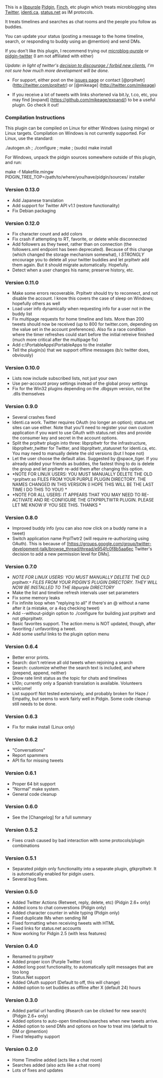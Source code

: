 This is a [libpurple](http://developer.pidgin.im/wiki/WhatIsLibpurple) [Pidgin](http://pidgin.im/), [Finch](http://developer.pidgin.im/wiki/Using%20Finch), etc plugin which treats microblogging sites [Twitter](http://developer.pidgin.im/wiki/Using%20Finch), [identi.ca](http://identi.ca), [status.net](http://status.net/) as IM protocols. 

It treats timelines and searches as chat rooms and the people you follow as buddies. 

You can update your status (posting a message to the home timeline, search, or responding to buddy using an @mention) and send DMs.

If you don't like this plugin, I recommend trying out [microblog-purple](http://code.google.com/p/microblog-purple/) or [pidgin-twitter](http://www.honeyplanet.jp/pidgin-twitter/) (I am not affiliated with either)

*Update: in light of twitter's [decision to discourage / forbid new clients](http://www.pcmag.com/article2/0,2817,2381854,00.asp), I'm not sure how much more development will be done.*

  * For support, either post on the [issues page](https://github.com/mikeage/prpltwtr/issues) or contact [@prpltwtr] (http://twitter.com/prpltwtr) or [@mikeage] (http://twitter.com/mikeage)

  * If you receive a lot of tweets with links shortened via bit.ly, t.co, etc, you may find [expand] (https://github.com/mikeage/expand/) to be a useful plugin. Go check it out!

### Compilation Instructions ###
This plugin can be compiled on Linux for either Windows (using mingw) or Linux targets. Compilation on Windows is not currently supported.
For Linux, use the standard:

./autogen.sh ; ./configure ; make ; (sudo) make install

For Windows, unpack the pidgin sources somewhere outside of this plugin, and run:

make -f Makefile.mingw PIDGIN_TREE_TOP=/path/to/where/you/have/pidgin/sources/ installer

### Version 0.13.0 ###
  * Add Japanese translation
  * Add support for Twitter API v1.1 (restore functionality)
  * Fix Debian packaging

### Version 0.12.0 ###
  * Fix character count and add colors
  * Fix crash if attempting to RT, favorite, or delete while disconnected
  * Add followers as they tweet, rather than on connection (the followers.xml endpoint has been deprecated). Because of this change (which changed the storage mechanism somewhat), I *STRONGLY* encourage you to delete all your twitter buddies and let prpltwtr add them again. But it should migrate automatically. Hopefully.
  * Detect when a user changes his name; preserve history, etc.

### Version 0.11.0 ###
  * Make some errors recoverable. Prpltwtr should try to reconnect, and not disable the account. I know this covers the case of sleep on Windows; hopefully others as well
  * Load user info dynamically when requesting info for a user not in the buddy list
  * Fix multipage requests for home timeline and lists. More than 200 tweets should now be received (up to 800 for twitter.com, depending on the value set in the account preferences). Also fix a race condition where the timer refreshes could start before the initial retreive finished (much more critical after the multipage fix)
  * Add c:\PortableApps\PortableApps to the installer
  * Tell the plugin(s) that we support offline messages (b/c twitter does, obviously)

### Version 0.10.0 ###
  * Lists now include subscribed lists, not just your own
  * Use per-account proxy settings instead of the global proxy settings
  * Fix for the Win32 plugins depending on the .dbgsym version, not the .dlls themselves

### Version 0.9.0 ###
  * Several crashes fixed 
  * Identi.ca work. Twitter requires OAuth (no longer an option); status.net sites can use either. Note that you'll need to register your own custom application if you want to use OAuth with status.net sites and provide the consumer key and secret in the account options.
  * Split the prpltwtr plugin into three: libprpltwtr for the infrastructure, libprpltwtr_twitter for Twitter, and libprpltwtr_statusnet for identi.ca, etc. You may need to manually delete the old versions (but I hope not)
  * Let the user choose the default alias. Suggested by @space_tiger. If you already added your friends as buddies, the fastest thing to do is delete the group and let prpltwtr re-add them after changing this option.
 * *NOTE FOR LINUX USERS: YOU MUST MANUALLY DELETE THE OLD `*`prpltwtr.so FILES FROM YOUR PURPLE PLUGIN DIRECTORY. THE NAMES CHANGED IN THIS VERSION (I HOPE THIS WILL BE THE LAST TIME I DO THIS TO YOU!) *
 * *NOTE FOR ALL USERS: IT APPEARS THAT YOU MAY NEED TO RE-ACTIVATE AND RE-CONFIGURE THE GTKPRPLTWTR PLUGIN. PLEASE LET ME KNOW IF YOU SEE THIS. THANKS *

### Version 0.8.0 ###
  * Improved buddy info (you can also now click on a buddy name in a tweet)
  * Switch application name PrplTwtr2 (will require re-authorizing using OAuth). This is because of [https://groups.google.com/group/twitter-development-talk/browse_thread/thread/e954fc0f8b5aa6ec Twitter's decision to add a new permission level for DMs].

### Version 0.7.0 ###
  * *NOTE FOR LINUX USERS: YOU MUST MANUALLY DELETE THE OLD prpltwtr.`*` FILES FROM YOUR PIDGIN'S PLUGIN DIRECTORY. THEY WILL NOW BE INSTALLED TO THE libpurple DIRECTORY*
  * Make the list and timeline refresh intervals user set parameters
  * Fix some memory leaks
  * Fix infinite loop when "replying to all" if there's an @ without a name after it (a mistake, or a 4sq checking tweet)
  * Add --without-pidgin option to ./configure for building just prpltwtr and not gtkprpltwtr. 
  * Basic favorites support. The action menu is NOT updated, though, after favoriting / unfavoriting a tweet.
  * Add some useful links to the plugin option menu

### Version 0.6.4 ###
  * Better error prints.
  * Search: don't retrieve all old tweets when rejoining a search
  * Search: customize whether the search text is included, and where (prepend, append, neither)
  * Show rate limit status as the topic for chats and timelines
  * L10n; currently only a Spanish translation is available. Volunteers welcome!
  * List support! Not tested extensively, and probably broken for Haze / Empathy, but seems to work fairly well in Pidgin. Some code cleanup still needs to be done.

### Version 0.6.3 ###
  * Fix for make install (Linux only)

### Version 0.6.2 ###
  * "Conversations"
  * Report spammers
  * API fix for missing tweets

### Version 0.6.1 ###
  * Proper 64 bit support
  * "Normal" make system.
  * General code cleanup

### Version 0.6.0 ###
  * See the [Changelog] for a full summary

### Version 0.5.2 ###
  * Fixes crash caused by bad interaction with some protocols/plugin combinations

### Version 0.5.1 ###
  * Separated pidgin only functionality into a separate plugin, gtkprpltwtr. It is automatically enabled for pidgin users.
  * Several bug fixes. 

### Version 0.5.0 ###
  * Added Twitter Actions (Retweet, reply, delete, etc) (Pidgin 2.6+ only)
  * Added icons to chat converstions (Pidgin only)
  * Added character counter in while typing (Pidgin only)
  * Fixed duplicate IMs when sending IM
  * Fixed formatting when receiving tweets with HTML
  * Fixed links for status.net accounts
  * Now working for Pidgin 2.5 (with less features)

### Version 0.4.0 ###
  * Renamed to prpltwtr
  * Added proper icon (Purple Twitter Icon)
  * Added long post functionality, to automatically split messages that are too long
  * Status.Net support
  * Added OAuth support (Default to off, this will change)
  * Added option to set buddies as offline after X (default 24) hours

### Version 0.3.0 ###
  * Added partial url handling (#search can be clicked for new search) (Pidgin 2.6+ only)
  * Added options to auto-open timelines/searches when new tweets arrive.
  * Added option to send DMs and options on how to treat ims (default to DM or @mention)
  * Fixed telepathy support

### Version 0.2.0 ###
  * Home Timeline added (acts like a chat room)
  * Searches added (also acts like a chat room)
  * Lots of fixes and updates
